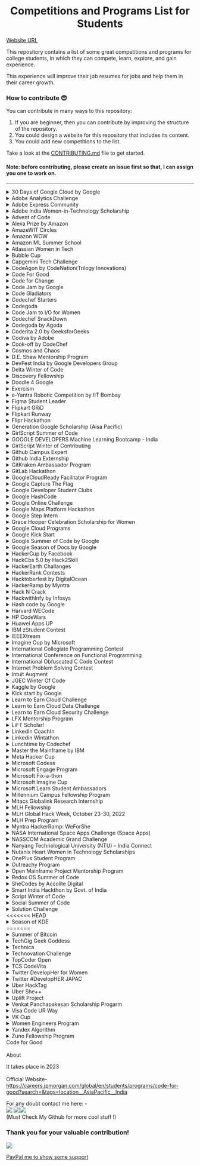 # <h1 align="center">Competitions and Programs List for Students</h1> </font>

[Website URL](https://avinash201199.github.io/Competitions-and-Programs-List/)

This repository contains a list of some great competitions and programs for college students, in which they can compete, learn, explore, and gain experience.

This experience will improve their job resumes for jobs and help them in their career growth.

### How to contribute 😎<br>

You can contribute in many ways to this repository:
1. If you are beginner, then you can contribute by improving the structure of the repository. <br>
2. You could design a website for this repository that includes its content. <br>
3. You could add new competitions to the list. <br>

Take a look at the [CONTRIBUTING.md](https://github.com/avinash201199/Competitions-and-Programs-List/blob/main/CONTRIBUTING.md) file to get started.

#### Note: before contributing, please create an issue first so that, I can assign you one to work on.

<hr>

<details>
<summary>30 Days of Google Cloud by Google</summary>
<br>
About <br>
30 Days of Google Cloud program will provide you an opportunity to kickstart your career in cloud and get hands-on practice on Google Cloud - the tool that powers apps like Google Search, Gmail and YouTube.

Along the way, you will learn & practice concepts like computing, application development, big data & machine learning using cloud & if you get stuck, you will have your "Campus Facilitators" who are specially trained on Google Cloud to help. 😎 <br>
<br>
Official Website- <br>
https://events.withgoogle.com/30daysofgooglecloud/#content<br>
<br>
Explanation on Youtube- <br>
https://www.youtube.com/watch?v=r3qElNn2IZQ
</details>
<details>

<summary>Adobe Analytics Challenge</summary>
<br>
About <br>
The Adobe Analytics Challenge is a unique analytics-focused business case competition where university students are given the opportunity to use Adobe’s industry-leading analytics products and access to real-world data from leading organizations such as Nike, Major League Baseball, T‑Mobile, Starwood, Lenovo, Condé Nast, Comcast, Overstock.com, Backcountry.com, Sony PlayStation, and MGM Resort International. <br>
<br>
Official Website- <br>
https://www.adobeanalyticschallenge.com/<br>
<br>
Explanation on Youtube- <br>
https://www.youtube.com/watch?v=1fNx08ONKkM
</details>

<details>
<summary>Adobe Express Community</summary>
<br>
About <br>
The Adobe Express community of like-minded business owners, online marketers, and content creators will help you find what it takes to become an expert at Adobe Express. Boost your content confidence with workshops and more for honing your skills in business and design.Empower your community to grow their businesses and stand out with Adobe Express. Tap into rewards from exclusive merchandise to free access to Adobe Express Premium.<br>
<br>
Official Website- <br>
https://www.adobe.com/express/ambassadors/<br>
<br>
Community List- <br>
https://www.adobe.com/express/ambassadors/list
</details>

<details>
<summary>Adobe India Women-in-Technology Scholarship</summary>
<br>
About<br>
Adobe India Women-in-Technology Scholarship is for Indian females enrolled in a formal technology program in computer science, computer engineering, or a closely related technical field. The scholarship offered by Adobe Research aims to recognize outstanding female students in the field of technology. The scholarship focuses on creating gender equality in the science and engineering domain by encouraging women to excel in computing and technology. <br>
<br>
Benefits:<br>
1) Girl students selected for the scholarship will receive funding toward tuition fees for the remainder of their university education.<br>
2) Summer Internship at Adobe.<br>
3) Mentoring by a senior technology leader from Adobe.<br>
4) Opportunity to travel to Grace Hopper Conference India, including the coverage of the participation fees.<br>
<br>
Official Website: <br>
https://research.adobe.com/adobe-india-women-in-technology-scholarship/ <br>
<br>
Explanation on YouTube: <br>
https://www.youtube.com/watch?v=eF6ek2j5gfE <br>
</details>

<details>
<summary>Advent of Code</summary>
<br>
About <br>
Advent of Code is an Advent calendar of small programming puzzles for a variety of skill sets and skill levels that can be solved in any programming language you like. People use them as a speed contest, interview prep, company training, university coursework, practice problems, or to challenge each other. <br>
<br>
You don't need a computer science background to participate - just a little programming knowledge and some problem solving skills will get you pretty far. Nor do you need a fancy computer; every problem has a solution that completes in at most 15 seconds on ten-year-old hardware.<br>
<br>
Advent of Code is a registered trademark in the United States.<br>
<br>
Official Website- <br>
https://adventofcode.com/
<br><br>
Explanation on Youtube- <br>
https://www.youtube.com/watch?v=QAwQ8eKBpYw
</details>

<details>
<summary>Alexa Prize by Amazon</summary>
<br>
About <br>
The Alexa Prize, launched in 2016, is a competition for university students dedicated to advancing the field of conversational AI. Teams are challenged to design socialbots that Alexa customers can interact with via Alexa-enabled devices. Their ultimate goal is to meet the Grand Challenge: earn a composite score of 4.0 or higher (out of 5) from the judges, and have the judges find that at least two-thirds of their conversations with the socialbot in the final round of judging remain coherent and engaging for 20 minutes. <br>
<br>
Official Website- <br>
https://developer.amazon.com/alexaprize<br>
<br>
Explanation on Youtube- <br>
https://www.youtube.com/watch?v=nVi-QwX82GI

</details>

<details>
<summary>AmazeWIT Circles</summary>
<br>About<br>

AmazeWIT (WIT - Women in Technology) is a unique networking and mentoring platform to educate women and prepare them for long term careers in technology.Through this initiative, their goal is to develop community of women in technology who can share,interact and support each other while learning from the journeys of successful women and leaders in this field.
This is a dedicated cohort-based connection that brings women of similar skill sets and aspirations together to enhance their knowledge of the field. It includes leadership sessions focusing on topics ranging from data structures, coding, algorithms, and more.
As of now, AmazeWIT Circles are curated for Software Development Engineers where technology leaders from Amazon cover topics relevant for tech innovation- thus enabling a long-term career in technology.


<br>Official Website- <br>
https://amazewitcirclesamazon.splashthat.com/
<br>Explanation on Youtube- <br>
https://youtu.be/PegOU0RO3MM

</details>

<details>
<summary>Amazon WOW</summary>
<br>About<br>

Amazon WoW is a networking platform for all women engineering students in India that connects them to Amazon leaders, recruiters, and the broader Amazon community. The platform provides an opportunity to participate in skill building sessions, utilize available resources, converse with alumni on their career experiences, and be acquainted with the culture at Amazon. The objective is to help women students build long-term career in technology.
Amazon WoW is open to all women students across engineering campuses in India. Any women student who is currently pursuing a four-year B.Tech/BE or two-year MCA, M.Tech/ME program or five year Dual Degree can participate.

<br>Official Website- <br>
https://amazonwowindia.splashthat.com/
<br>Explanation on Youtube- <br>
https://www.youtube.com/watch?v=dRAVWI8UZlo

</details>
<details>
<summary>Amazon ML Summer School</summary>
<br>About<br>

Amazon ML Summer School aims at providing students the opportunity to gain Machine Learning (ML) skills which is the first step in becoming ready to build a career in ML. This program is an intensive course on key ML topics and is a great opportunity to learn from and interact with Scientists at Amazon who have immense knowledge in their ML domain. After a successful pilot in 2021, Amazon ML Summer School is being expanded to include students enrolled in any Indian campus and will see a bigger class size. 

Key takeaways:
• In-depth knowledge on key ML topics from Amazon Scientists
• Platform to interact with Scientists and learn about break-through innovation
• Opportunity to prepare for a career in ML

<br>Official Website- <br>
https://amazonmlsummerschoolindia.splashthat.com/

<br>Explanation on Youtube- <br>
https://youtu.be/0QedVNGvZlQ

</details>


<details>
<summary>Atlassian Women in Tech</summary>
<br>About<br>

Atlassian Women in Tech is a networking platform for all women engineering students that connects them to Atlassian leaders, recruiters, and the broader Atlassian community.This is a wonderful initiative to empower women in tech. It is open to all young women in the country, regardless of their college,thus providing a fair opportunity for everyone.The event was well-planned with informative sessions and Q&As to help to prepare you for a smooth interview process.In this program you learned more about Atlassian's products, values, and assessment tools which helped you better to prepare for your interview.The objective is to help women students build long-term career in technology.

<br>Official Website- <br>
https://womenintech.girlscript.tech/

<br>Explanation on Youtube- <br>
https://www.youtube.com/watch?v=f8VcKV4IvhM

</details>

<details>
<summary>Bubble Cup</summary>
<br>About<br>

Bubble Cup is an international team coding competition aimed at university and high school students. It is a coding contest started by Microsoft Development Center Serbia in 2008 with a purpose of creating a local competition similar to the ACM Collegiate Contest, but soon that idea was overgrown and the vision was expanded to attract talented programmers from the entire region and promote the values of communication, companionship and teamwork. Since Bubble Cup 10 (2017), Bubble Cup is being co-organized by Petlja Foundation. The competition consists of two parts – two online qualifying rounds in the spring and the final round in Belgrade in September.

<br>Official Website- <br>
https://www.bubblecup.org/

<br>Explanation on Youtube- <br>
https://www.youtube.com/watch?v=Jkul-W1KBTk

</details>

<details>
<summary>Capgemini Tech Challenge</summary>
<br>
About <br>
Capgemini Tech Challenge is one of the largest hackathons in India. Over 7.5 Lakh people have been a part of this challenge in the last seven years, 35% of them being women. Last year, only the finest lot of the registered participants made it to the finale.

In case you are wondering what’s in store for you:

There are prizes worth INR 20,00,000*
A chance to land your dream job* at Capgemini
Exclusive mentoring from the tech wizards of Capgemini
An opportunity to showcase your tech skills in front of a C-suite jury;n the celebrated leaders from the start-up, academia and IT industry.<br>
<br>
Official Website- <br>
https://techchallenge.in.capgemini.com/<br>
<br>
Explanation on Youtube- <br>
https://www.youtube.com/watch?v=Q-JFUzGSWT8

</details>

<details>
<summary>CodeAgon by CodeNation(Trilogy Innovations)</summary>
<br>
CodeAgon is a nationwide coding challenge in India focusing on Data Structures and Algorithms organised by CodeNation.<br>
Highlights:<br>
1. Chance to win worth 200000+ INR.<br>
2. Chance to interview with CodeNation for SDE role (CTC 3500000+ INR).<br>
3. Chance to get internship at CodeNation.<br>
<br>
Website:<br>
Challenge - https://www.interviewbit.com/contest/codeagon-2021-106e/ <br>
CodeNation - https://codenation.org/ <br>
<br>
Explanation on Youtube:<br>
https://www.youtube.com/watch?v=1wk8NYQl6t8 (Hindi/English)<br>
https://www.youtube.com/watch?v=X-eT_np4naY (English) [Preparation]<br>
<br>
</details>

<details>
 <summary>Code For Good </summary>  <br>
Use your coding skills to make a difference
At this hackathon, you can collaborate with other coders to develop innovative technology solutions for not-for-profit organizations. You'll also learn about starting a Technology career with us while being guided by the sharpest minds in our industry.
<br>
 
Website
https://careers.jpmorgan.com/in/en/students/programs/code-for-good  <br>
 
 Explanantion on Youtube
 https://www.youtube.com/watch?v=IIzfQqX4QDo
 
 </details>

 <details>
  <summary>Code for Change</summary>  <br>
Open platform for the Learners to learn and trainers to transfer their learning to learners.
<br>
Website: https://codeforchangenepal.com/ <br>
Youtube: https://www.youtube.com/channel/UC9x8pdE8UWErO6hW2mJSVLQ/videos
 </details>

<details>
<summary>Code Jam by Google</summary>
<br>
About <br>
Google Code Jam is an international programming competition hosted and administered by Google.[2] The competition began in 2003.[3] The competition consists of a set of algorithmic problems which must be solved in a fixed amount of time. Competitors may use any programming language and development environment to obtain their solutions. <br>
<br>
Official Website- <br>
https://codingcompetitions.withgoogle.com/codejam<br>
<br>
Explanation on Youtube- <br>
https://www.youtube.com/watch?v=ey5XU4MU6VQ

</details>

<details>
<summary>Code Gladiators </summary>
<br>About <br>
Code Gladiators is a TechGig hackathon presented by Cognizant. This hackathon continues for 4 months where an individual can write, compile and run code in a live coding environment provided by the application. The total prize pool at Code Gladiators worths Rs 50 Lakh. Due to the pandemic, this hackathon is hosted over a virtual platform. The registration of the TechGig Code Gladiators initiated during summers of every year. After a user completes the registration process 2 coding problems will be available to solve. The highest score regardless of unbound attempts will be considered as the final score.
<br> Official Website- <br>
https://www.techgig.com/codegladiators<br>

</details>
<details>
<summary>Codechef Starters</summary>
<br>
About <br>
Starters is a global programming event that invites programmers from all over the world to take part in India’s most prestigious multi-round programming competition. Hosted by CodeChef, Starters is open to anyone with a knack for programming.
Starters aims to pit the finest programming brains from different parts of the globe against each other.  <br>
<br>
Official Website- <br>
https://www.codechef.com/START59?itm_medium=hpbanner_1&itm_campaign=START59<br>
<br>
</details>


<details>

<summary>Codegoda</summary>
<br>
About <br>
The Codegoda is a Competitive Programming Competition conducted by <a href="https://www.agoda.com/">Agoda</a> where coders get 5 hours to code and solve algorithmic challenges, with a chance to win up to $10,000 USD in cash prizes. Agoda tech powers global travel at scale, with 220Tbs of data written daily (That is ~58,000 Netflix HD Movies, ~70 million iPhone Photos), 1 trillion data events generated every day, 1,000 experiments running in parallel at any given time, and 1,200 deployments every day. Whether you are a seasoned programmer or a beginner – Codegoda is designed to help you develop new problem-solving skills in a competitive environment with like-minded peers. You have an opportunity to advance your computational thinking, sharpen your algorithmic problem-solving skills, gain competitive programming experience, network with other programmers in the industry, and practice writing actual code.  <br>
<br>
Official Website- <br>
https://codegoda.io/<br>

</details>

<details>
<summary>Code Jam to I/O for Women</summary>
<br>
About <br>
At Google, we’re committed to building for everyone, and we know that a diversity of voices leads to better outcomes. We’re committed to increasing representation and building community in the online coding contest space and at Google I/O, our largest developer conference. Code Jam to I/O for Women is one way we bring women (students and professionals) from around the globe together, working to solve tough algorithmic challenges in a 2.5 hour, single-round coding competition. The top 150 on the scoreboard will receive a ticket and a stipend to participate in virtual Google I/O. <br>
<br>
Official Website- <br>
https://codingcompetitions.withgoogle.com/codejamio<br>
<br>
Explanation on Youtube- <br>
https://www.youtube.com/watch?v=Q_2TwBhqHPg

</details>

<details>
<summary>Codechef SnackDown</summary>
<br>
About <br>
SnackDown is a global programming event that invites programmers from all over the world to take part in India’s most prestigious multi-round programming competition. Hosted by CodeChef, SnackDown is open to anyone with a knack for programming and began in the year 2010.
SnackDown aims to pit the finest programming brains from different parts of the globe against each other. Everyone from middle/high school to college to working professionals from the industry can attempt to take home the coveted crown of SnackDown champion. <br>
<br>
Official Website- <br>
https://snackdown.codechef.com/<br>
<br>
Explanation on Youtube- <br>
https://www.youtube.com/watch?v=6GIw04ieGv4

</details>

<details>
<summary>Codegoda by Agoda</summary>
<br>
About <br>
Codegoda is one of the biggest online programming competitions in the region that has been joined by over 14,000 coders from 83 countries. It’s a single-round competition where programmers log in to tackle fun challenges and take home prizes worth a total of 10,000 USD and a fast-tracked opportunity to join Agoda’s world-class tech team in Gurugram or Bangkok (relocation provided for eligible candidates). <br>
<br>
Official Website- <br>
https://codegoda.io/<br>
<br>
Explanation on Youtube- <br>
https://www.youtube.com/watch?v=on66UzHVB2g
</details>

<details>

<summary>Coderita 2.0 by GeeksforGeeks</summary>
<br>
About<br>
Coderita 2.0 is a 1- Day online coding contest that is designed only for the female coders (Yes! only for Women) to appreciate their programming skills.<br>
Every year this contest helds on Women's Day.<br>
<br>
For more details : <br>
https://www.geeksforgeeks.org/coderita-online-coding-competition-for-women-by-geeksforgeeks/<br>

</details>

<details>

 <summary> Codiva by Adobe </summary> <br>
Codiva is a hackathon conducted by Adobe exclusively for women. Students who are in their final or pre-final years can be a part of this. The top-performing candidates are eligible for an interview for either an internship or full-time employment. And the packages offered by Adobe are going to be a great boost to the overall average package at your college.

Prizes <br>
1st prize – iPhone 8

2nd prize – Apple iPad Air 2

3rd prize – Bose Bluetooth Speakers

4th to 20th Place – Online gift vouchers worth Rs. 2000

Top 50 participants – Adobe branded T-shirts

Top 20 contestants will get a chance to interview with Adobe for Internship or Full-time position depending on eligibility

Prizes will be rewarded to only women participants who have given the consent to share their information with Adobe <br>

Website <br>
https://www.hackerrank.com/adobe-codiva/

 </details>
 
<details>
<summary>Cook-off by CodeChef </summary>
<br>
About<br>
Cook-off is an amazing 2.5 hours long coding competition held by Codechef every month. This competition helps improve your analytical and problem solving skills.
<br><br>
Official Website : <br>
https://www.codechef.com/COOK134
<br><br>
Explaination on Youtube : <br>
https://www.youtube.com/playlist?list=PLQXZIFwMtjoxrJvVaqoGlFYJRwUCHUq1t
</details>

<details>
<summary>Cosmos and Chaos</summary>
<br>
About <br>
“Curiosity creates innovation. Innovation fuels success.”

Astronomy Club brings Cosmos and Chaos- a 3-hour rendition of a multi-dimensional treasure hunt, spanning 5 phases. Our aim? To allow our participants to channel their inner Sherlock Holmes, and challenge the limits of their cognitive and creative abilities in a limited time frame.

The event will be based on the theme of astronomy. There will be 5 phases or levels that the participants have to complete. 
A team can progress to higher levels as soon as they are approved for completion of a prior level. They can collaboratively work as a team of 2-4 members to find answers.

<br>
Official Website- <br>
https://unstop.com/competition/cosmos-and-chaos-uphoria-x-zenevia-bennett-university-bu-greater-noida-440498<br>
<br>
</details>

<details>
<summary>D.E. Shaw Mentorship Program </summary>
<br>
 About <br>
 DESIS ASCEND EDUCARE is a program for women in tech that focuses on helping participants enhance their skills from D.E. Shaw Private Limited. Those who take part can receive mentorship in various technical and non-technical areas from subject matter experts, and get first-hand industry exposure, networking opportunities, and much more.<br>
  <br>Eligibility Criteria:
  <br>
<br>- The program is open to women who are:
<br>• In their 3rd year of a full-time 4-year engineering course in Computer Science or related branches (IT, software engineering, etc.).
<br>• In their 2nd year of a full-time 4-year engineering course in Computer Science or related branches (IT, software engineering, etc.).<br>
  <br>

Explanation on Youtube -<br>

https://www.youtube.com/watch?v=96AtHaKpilQ&t=533s
<br>

  </details>

<details>
<summary>DevFest India by Google Developers Group</summary>
<br>
About <br>
DevFest India is the annual developer’s fest organized by Google Developers Group.Are you someone who’s looking to enhance your skills, who believes in lifting others as you climb? Are you someone frustrated with fixing bugs ? Or do you just want peer learning? This year, we have a safe space for everything. While learning about different technologies at DevFest India 2021 and getting job-ready, you can enlighten your mind with flash talks, create your profile for peer learning, make your own badges, and win exciting gifts! <br>
<br>
Official Website- <br>
https://devfestindia.com/<br>
<br>
Explanation on Youtube- <br>
https://www.youtube.com/watch?v=U8SQZh6rHow

</details>

<details>
<summary>Delta Winter of Code</summary>
<br>
ABOUT- <br>
 Delta Winter of Code is a open source program held in every winter organised by Delta Force, and the Coding club of NIT Trichy. With an aim to support and improve the culture of open source software around us, this serves as a platform for young student developers (or even starters) to hone their technical skills by taking up projects of their interests. We hope this encourages collabrative experiences and allows students from all backgrounds to contribute to quality technical projects from diverse fields. 
<br>

<br>Eligibility<br>
• Anyone can contribute doesn't matter wheather He/She is new to open-source and expert in this file. Motive is to make every familiar with open source and it's power how can it impact in positive way<br>
 
• It generally start between Nov and run till January.<br>
<br>
 
OFFICIAL WEBSITE LINK- <br>
https://dwoc.io/ <br>
<br>


</details>

<details>
<summary>Discovery Fellowship</summary>
<br>
About<br>
Since 2016, the D. E. Shaw group has hosted fellowship programs for students interested in learning from diverse, talented leaders who are at the top of their fields.  <br>
<br>
Eligibilty:
Open to women in their sophomore year of a full-time undergraduate program at a U.S. college or university.
<br>
Official Website: <br>
https://fellowships.deshaw.com/ <br>
</details>

<details>
<summary>Doodle 4 Google</summary>
<br>
About<br>
 Submit a design to Google for a chance to have your artwork appear on millions of computer screens as the Google Logo. Google also provides $30,000 college scholarship and $50,000 technology award for school students<br>
<br>
For more details : <br>
https://doodles.google.com/d4g <br>
</details>

<details>
 <summary> Exercism </summary>
 <br>
 About
 <br>
The website differs from other coding platforms by requiring students to download exercises through a command line client, solve the code on their own computers then submit the solution for feedback, at which point they can also view other's solutions to the same problem.
A lot of quizes and question based on every difficult levels are available on the exercism website. Also it looks very fancy and enjoyable to code.
The Exercism codebase is open source, consisting of over 50 repositories, containing website code, API code, command-line code and over 40 stand-alone repositories for different language tracks.
More than 1 Million students practice questions on the website and more than 3 lakh Mentoring Discussions have been made on this website.
 <br>
 Official Website : <br>
 https://exercism.org/
 <br>
 Explanation On Youtube : <br>
 https://youtu.be/BNfyAYlN8s4
 <br>
 How To Use Exercism : <br>
 https://code.likeagirl.io/getting-started-with-exercism-io-e06e508a1fb6
 <br>
 https://www.codecraftr.nl/learning-programming-languages-with-exercism/
 <br>
 
</details>

<details>
<summary>e-Yantra Robotic Competition by IIT Bombay</summary>
<br>
About <br>
The e-Yantra Robotics Competition (eYRC) is the flagship initiative of the e-Yantra project. The competition is open to students from an engineering or polytechnic background and comprises 2 stages spanning over 6-7 months. The competition comprises 2 stages, from which Stage 1 is open to all and is a Robotics MOOC (Massive Online Open Course). During the competition, the participating teams are allotted “themes" with varying levels of complexity that are abstractions of real-world problems. A selected cohort from Stage 1 is admitted into Stage 2. The leading 5-6 teams from Stage 2 are hosted for the National Finals at IIT Bombay in March every year where they demonstrate their projects before a jury.! <br>
<br>
Official Website- <br>
https://portal.e-yantra.org/<br>
<br>
Explanation on Youtube- <br>
https://www.youtube.com/watch?v=VXgX-qQnTZU

</details>

<details>
<summary>Figma Student Leader</summary>
<br>
About <br>
They are constantly inspired by students who use Figma both inside and outside of the classroom. We believe creating community while studying is an important part in growing and learning. Their Student Leaders facilitate a space for students to connect, grow, and learn.

If you’re interested in becoming a Student Leader and starting a group at your school, They want to hear from you! <br>
<br>
Official Website- <br>
https://friends.figma.com/become-a-student-leader/<br>
</details>

<details>
<summary>Flipkart GRiD</summary>
<br>
ABOUT<br>
GRiD is Flipkart’s Flagship Engineering Campus Challenge which provides you the opportunity to apply your technical knowledge and skills,
to compete and complete key challenges.It brings Live Problem Statements from the world of E-Commerce.This challenge comprises of total 4 different levels out of which 3 are elimination rounds to test you on your technical, analytical, and ideation skills before the Grand Finale where the Finalists will get to present their solutions to the Panel of Domain Experts at Flipkart.
<br>
In the third edition of Flipkart GRiD there were three tracks namely-<br>
1.) Software Development Track<br>
2.) Information Security Track<br>
3.) Robotics Track<br>
One team or student can only register in either Software Development or Information Security Challenge.
Robotics Challenge is open for all students and teams including those who have already registered for either Software Development or Information Security Challenge.
<br>
Attractive prizes could be won with a cash prize pool of INR 6,00,000.
Top Teams from each track get GRiD goodies!
PPI opportunities, tech internships and a chance to appear for Flipkart Hiring Process is given to all top-performing students.
<br>
Official links-
<br>
main link- https://dare2compete.com/festival/flipkart-grid-30-flipkart-12310
<br>
<br>
1.) Software Development Track- https://dare2compete.com/hackathon/flipkart-grid-30-software-development-challenge-flipkart-grid-30-flipkart-173986
<br>
2.) Information Security Track- https://dare2compete.com/hackathon/flipkart-grid-30-information-security-challenge-flipkart-grid-30-flipkart-174035<br>
3.) Robotics Track - https://dare2compete.com/hackathon/flipkart-grid-30-robotics-challenge-flipkart-grid-30-flipkart-175210

<br>
YouTube link for more information-
<br>
https://youtu.be/ZOSH8tXbJao
</details>

<details>
<summary>Flipkart Runway</summary>

<br>About<br>
Flipkart Runway is Flipkart's early career program for women engineers. It aims at laying an early foundation for women in engineering by giving them early exposure to developmental opportunities through challenging & real-time problem statements, mentoring, and networking opportunities.
Open to all women engineers who are in 2nd year of their engineering course.
Selected students will get an opportunity to intern with Flipkart .

<br>Official link to apply<br>
https://dare2compete.com/competition/flipkart-runway-flipkart-157441

<br>YouTube link for more information<br>
https://dare2compete.com/competition/flipkart-runway-flipkart-157441

</details>

<details>
<summary>Flipr Hackathon</summary>

<br>About<br>
Flipr conducts hackathons in android and web frequently. Flipr hackathon has proven to be a simple and effective way for students to upscale their career. All they have to do is code and prove themselves. 10000+ Students have taken the challenge and have been mentored a step forword towards their goal. Upcoming hackathon from flipr is from 12th to 14th November. Registrations has already started.
<br>
Official link to apply : https://flipr.ai/
<br>
Flipr's Linkedin page : https://www.linkedin.com/company/fliprindia/?originalSubdomain=in

</details>

<details>
<summary> Generation Google Scholarship (Aisa Pacific) </summary>
<br> About <br>
Generation Google Scholarship for women in computer science was established to help students pursuing computer science degrees excel in technology and become leaders in the field. Applicable only for 2nd year girls in a Bachelor's degree. Selected students will receive $1,000 USD. Generation Google Scholarship for women in computer science will be awarded based on the strength of each candidate's commitment to diversity, equity and inclusion, innovation and academic performance. The program is open to students who meet all the minimum qualifications and we strongly encourage women interested in computer science to apply.<br>
Official link : https://buildyourfuture.withgoogle.com/scholarships/generation-google-scholarship-apac/
<br>
Explanation on Youtube : <br>
https://www.youtube.com/watch?v=YzBJxCpPZS8

</details>

<details>
<summary>GirlScript Summer of Code</summary>
<br>
About <br>
GirlScript Summer of Code is the 3 month long Open Source program during summers conducted by GirlScript Foundation, started in 2018, with an aim to help beginners get started with Open Source Development while encouraging diversity. Throughout the program, participants contribute to different projects under guidance of experienced mentors. Top participants get exciting goodies and opportunities. <br>
GirlScript Summer of Code 2020 witnessed overwhelming participation and 2021 edition will carry the legacy forward while promising to be even more impactful and grand.
<br><br>
Official Website- <br>
https://gssoc.girlscript.tech/<br>
<br>
Explanation on Youtube- <br>
https://www.youtube.com/watch?v=1KXH58pcslU

</details>
<details>
<summary>GOOGLE DEVELOPERS Machine Learning Bootcamp - India</summary>
<br>
About <br>
Screened participants are required to complete a training course in deep learning, a ML certification, and a hands-on project in 4 months. Those that complete all of them will be given a chance to apply for a full-time job or an intern position at one of the IT companies in India that provide services involving machine learning. 
<br><br>
Official Website- <br>
https://rsvp.withgoogle.com/events/google-ml-bootcamp-india/<br>
<br>


</details>



<details>
<summary>GirlScript Winter of Contributing</summary>
<br>
About <br>
GirlScript Winter of Contributing is a three-month newly established initiative by GirlScript Foundation to be conducted during winters. GWOC encourages individuals to share their knowledge and ideas to develop technical skills and gain valuable experience in the field of tech education. Over the course of the program, participants can contribute to a variety of themes under the guidance of an expert facilitator. and grand.
<br><br>
Official Website- <br>
https://gwoc.girlscript.tech/<br>
<br>
Explanation on Youtube- <br>
https://www.youtube.com/watch?v=LwglfLv5otA

</details>

<details>
<summary>Github Campus Expert</summary>
<br>
About <br>
Campus Experts are student leaders that strive to build diverse and inclusive spaces to learn skills, share their experiences, and build projects together. They can be found across the globe leading in-person and online conferences, meetups, and hackathons, and maintaining open source projects. <br>
  Get training and support from GitHub <br>
As local leaders, Campus Experts know the challenges students on their campuses face. With the GitHub Campus Experts training, you’ll learn technical and professional skills—like public speaking, technical writing, community leadership, and software development—that will help you build a strong technical community, teach valuable skills, create new opportunities for your student community, and position your institution within a global community of student leaders.
<br><br>
Official Website- <br>
https://education.github.com/experts<br>
<br>
Explanation on Youtube- <br>
https://www.youtube.com/watch?v=9-h_d-56IXk

</details>

<details>
<summary>Github India Externship</summary>
<br>
About <br>
The GitHub Externship is a <b>90-day fellowship program</b> for third or pre-final year students of GitHub Campus Partner schools. The initiative provides hands-on learning with practical and on ground experience. It's collaborative, remote, and happens under the guidance of expert mentors.
<br><br>
Official Website- <br>
https://externship.github.in/<br>
<br>
Explanation on Youtube- <br>
https://www.youtube.com/watch?v=34YdIU4GQs4&t=2526s

</details>

<details>
 <summary>GitKraken Ambassador Program</summary>
 <br>
 About <br>
 GitKraken Ambassadors are a group of professionals from all around the world who love sharing their knowledge about Git and the GitKraken Git Client. They are passionate about learning and sharing technical expertise by creating articles, videos, and other content. 
<br>
 GitKraken Ambassadors are building their personal brands by creating world-class, technical content to share with a global GitKraken audience. By working with the GitKraken team, you can hone your writing talents, refine your video production abilities, and amplify your reach to millions of software developers.
 <br><br>
 
 [Official Website](https://www.gitkraken.com/ambassador)
 <br><br>
 [Explanation on Youtube](https://www.youtube.com/watch?v=PJ-2Af-PSGM)
 </details>

<details>
 <summary>GitLab Hackathon</summary>
 <br>
 About <br>
 The Hackathon is a virtual event open to anyone who is interested in contributing code, documentation, translations, UX designs and more to GitLab. By participating in GitLab's Hackathon, you have the opportunity to work on issues that matter to you and advance your skills/experience while joining a global, diverse and inclusive team of contributors and GitLab team members.
For this Hackathon, we are introducing the following contribution areas: Website, Security, Front-end, Back-end, Documentation. Prizes are awarded to participants for having Merge Requests (MRs) merged that contribute to the issues/epics linked below on each contribution area.<br>
 Official Website-<br>
 https://about.gitlab.com/community/hackathon/
 <br>
Explanation on Youtube- <br>
 https://www.youtube.com/watch?v=4K47L8Q0pwo&t=17s
 
 </details>

<details>
<summary>GoogleCloudReady Facilitator Program</summary>
<br>
About <br>
The GoogleCloudReady Facilitator program will provide you an opportunity to kickstart your career in cloud and get hands on practice on Google Cloud - the tool that powers apps like Google Search, Gmail and YouTube.

Along the way, you will learn & practice concepts like computing, application development, big data & machine learning using cloud & if you get stuck, you will have your "Facilitators" who are specially trained on Google Cloud to help.
The program will introduce you to Computing, Application Development, Big Data & Machine Learning using Google Cloud's training platform called Qwiklabs where you will learn each of these topic using self-paced labs that provides you temporary credentials to Google Cloud Platform, so you can learn the cloud using the real thing – no simulations.<br>
<br>
Official Website- <br>
https://events.withgoogle.com/googlecloudready-facilitator-program/<br>
<br>
Explanation on Youtube- <br>
https://www.youtube.com/watch?v=lIEADL2wD6I

</details>

<details>
<summary>Google Capture The Flag</summary>
<br>
About <br>
The world’s best cyber hacking competition GoogleCTF. This contest consists of two events where the first event is a qualifier round. Here they cover a wide area of security exercises to test the security skills of the participants. From this first round, Google selects a number of teams to participate in the final round that will be held at the on-site location of Google office.

The top 10 teams invited to the finals, compete onsite for a prize pool of more than USD $31,337. <br>
<br>
Official Website- <br>
https://capturetheflag.withgoogle.com/<br>
<br>
Explanation on Youtube- <br>
https://www.youtube.com/watch?v=UL5wWt0Pwp4

</details>

<details>
<summary>Google Developer Student Clubs</summary>
<br>
About <br>
Helping students bridge the gap between theory and practice
Google Developer Student Clubs are community groups for college and university students interested in Google developer technologies. Students from all undergraduate or graduate programs with an interest in growing as a developer are welcome. By joining a DSC, students grow their knowledge in a peer-to-peer learning environment and build solutions for local businesses and their community.
  [What does a lead do?]
Start a club
Work with your university to start a student club. Select a core team and faculty advisor to support.
event_availability
  [Host workshops]
Grow student knowledge on developer products and platforms through hands-on workshops and events.
developer_mode
 [Build projects]
Identify local partners to work with and lead project building activities.<br>
<br>
Official Website- <br>
https://developers.google.com/community/dsc/<br>
<br>
Explanation on Youtube- <br>
https://www.youtube.com/watch?v=earTjC0iSjg

</details>

<details>
<summary>Google HashCode</summary>
<br>
About <br>
Hash Code is Google’s team-based programming competition. It gives you a platform to share your skills and connect with other coders around the globe as you work together to solve a problem like a real Google engineering challenge! Coders all over the world will tackle the first problem through the Qualification Round in small teams of two to four. This round is hosted online but the teams can come together virtually to compete side-by-side in locally coordinated Hash Code Hubs. The top teams from this round are invited to be a part of the virtual World Finals and get their fair chance at winning.<br>
<br>
Official Website- <br>
https://codingcompetitions.withgoogle.com/hashcode
</details>

<details>
<summary>Google Online Challenge</summary>
<br>
About <br>
Google’s Online Challenge is a platform that presents a fair, unbiased opportunity for you to engage in Google's hiring process. By participating in a timed online challenge, Google gains a better understanding of your skills while also providing you with insight into Google's hiring process.
If you’re looking for a place that values your curiosity and desire to learn, seeking colleagues who are big thinkers and you’re eager to take on fresh challenges as a team, Google’s Online Challenge could take you one step closer to becoming a Googler.<br>
<br>
Official Website- <br>
https://onlinechallenge.withgoogle.com/
</details>

<details>
<summary>Google Maps Platform Hackathon</summary>
<br>
About <br>
Google Maps Platform allows developers to create unique location-based experiences using our APIs & SDKs. Now is your chance to build or expand an existing app to incorporate rich location experiences using the latest APIs and push the boundaries of what is possible with their platform.
<br>
 In this hackathon they invite you to use Google Maps Platform APIs and SDKs. Build a unique app in one of the following categories.<br><br>
Map Customization<br>
Use Cloud-based map styling to create custom map styles for real-time updates across all devices and platforms. The new Cloud-based map styling makes it easy to tailor experiences for specific industries or customer needs with hundreds of customization types.<br><br>
Data Visualization<br>
Let data tell a unique story. Help make decisions and improve overall operational efficiencies by displaying data on your map. <br><br>
Mobile App<br>
Use Google Maps Platform mobile SDKs to connect your mobile app and the real world. Leverage mobile SDKs to build dynamic, interactive, geospatial experiences for your mobile app.<br><br>
User Experience<br>
Provide a unique experience for your app users with Google Maps Platform APIs and tools. Whether it’s unique transit information, a delivery game, or beyond, discover the breadth of capabilities Google Maps Platform has to offer.<br><br>
Official Website: <br>
https://googlemapsplatform.devpost.com/?ref_feature=challenge&ref_medium=discover<br>
<br>
Explanation on Youtube: <br>
https://www.youtube.com/watch?v=kA679ERgBV4<br>
</details>

<details>
<summary>Google Step Intern</summary>
<br>
About <br>
STEP (Student Training in Engineering Program), formerly known as Engineering Practicum, is a 12-week internship for first and second-year undergraduate students with a passion for computer science.
The internship program has a focus of providing development opportunities to students from groups historically underrepresented in tech, through technical training and professional development. Our unique internship offers the opportunity to work on a software project alongside other STEP interns and full-time Googlers, and provides the chance to bridge the gap between academic understanding and practical professional experience.

There are two program date options (must be available for the entirety of the program):
May 25 - August 12, 2022
June 13 - September 2, 2022
For Indian Nationals Applications are out in November.<br>
<br>
Official Website- <br>
https://buildyourfuture.withgoogle.com/programs/step/<br>
<br>
Explanation on Youtube- <br>
https://www.youtube.com/watch?v=psDqdNNZMfA

</details>

 <details>
<summary>Grace Hooper Celebration Scholarship for Women</summary>
<br>
About <br>
The Virtual GHC Scholars Program provides funds for women who are either undergraduate students, graduate students, or faculty to attend our Celebration. Women who get selected as scholars gain access to career and academic workshops, networking opportunities, and memories that will last a lifetime. <br>
<br>
Official Website- <br>
 https://ghc.anitab.org/attend/scholarships/
<br>
<br>
Explanation on Youtube- <br>
 https://www.youtube.com/watch?v=qmb0XG-55SA
 
</details>


<details>
<summary>Google Cloud Programs</summary>
<br> 1. Google Cloud Ready Facilitator Program<br>
 <br>about<br>
It is the programs of qwiklabs which provides goodies & swags.
 It held in (April-June).
<br>Official Website- <br>
https://gdsc.community.dev/events/details/developer-student-clubs-college-of-engineering-thalassery-presents-googlecloudready-facilitator-program/
<br>Explanation on Youtube- <br>
https://lnkd.in/dabknRqp
<br> 2. The Arcade<br>
 About<br>
This is Launched for the First Time and going on currently you can take part in it and this event will provide you all the goodies of qwiklabs in December
<br>Official Website- <br>
https://go.qwiklabs.com/dhgvbjsnmsdbhdwhb-arcade
<br>Explanation on Youtube- <br>
https://lnkd.in/dPNVidri
</details>


<details>
<summary>Google Kick Start</summary>
<br>
About <br>
Google Kickstart, formerly known as APAC is a test designed to hire people who are looking for a career in Google. The major difference between its former form and Kickstart is that there will be more testing rounds than before and is targeted to any age group rather than graduating students.
<br>
Official Website- <br>
https://codingcompetitions.withgoogle.com/kickstart/<br>

</details>

<details>
<summary>Google Summer of Code by Google</summary>
<br>
About <br>
Google Summer of Code (GSoC) is a global program that matches students with open source, free software and technology-related organizations to write code and become part of these communities while making some money along the way! The organizations provide mentors who act as guides through the entire process, from learning about the community to contributing code. The idea is to get students involved in and familiar with the open source community and help them to put their summer break to good use.

Accepted students gain exposure to real-world software development and employment opportunities in areas related to their academic pursuits. Participating organizations are able to identify and bring in new developers to their communities who will hopefully stay involved long after their GSoC year ends. Best of all, more source code is created and released for the use and benefit of all; all code produced as part of the program is released under an open source license. The fact that you get to write code that people from all over the world can use - how cool is that!
<br>
Official Website- <br>
https://summerofcode.withgoogle.com/<br>
<br>
Explanation on Youtube- <br>
https://www.youtube.com/watch?v=YdqhIScmRVA

</details>

<details>
<summary>Google Season of Docs by Google</summary>
<br>
About <br>
Season of Docs provides support for open source projects to improve their documentation and gives professional technical writers an opportunity to gain experience in open source. Google and students raise awareness of open source, of docs, and of technical writing.
<br>
Official Website- <br>
https://developers.google.com/season-of-docs/<br>
<br>
Explanation on Youtube- <br>
https://www.youtube.com/watch?v=fyy2Mr84vNM

</details>


<details>
<summary>HackerCup by Facebook</summary>
<br>
About <br>
Hacker Cup is Facebook's annual open programming competition. Open to participants around the world, participants are invited to apply problem-solving and algorithmic coding skills to advance through each year’s online rounds, win prizes, and have a chance to make it to the global finals and win the grand prize.<br>
<br>
Official Website- <br>
https://www.facebook.com/codingcompetitions/hacker-cup<br>
<br>
Explanation on Youtube- <br>
https://www.youtube.com/watch?v=SA91yNdx_e0

</details>

<details>
 <summary>HackCbs 5.0 by Hack2Skill</summary> 
 <br>
 <About>
  <br>
  hackCBS 5.0, a legacy being carried forward by like-minded individuals aims to collaborate the intellects of programmers, designers, application developers, tech-geeks, and newbies in the world of programming for the intensive development of a hack.
<br>
At hackCBS, we help you turn your ideas into reality by providing a comforting and welcoming environment. You’ll have all the freedom to create a product, learn new things, and have hilariously funny moments with your friends. Moreover, we’ll offer you a chance to network with working professionals and hacker community leaders. You will never learn faster than you will at a hackathon.
  <br>
  Official Website-<br>
  https://hack2skill.com/hack/hackcbs
  <br>
  Explanation on YouTube-
  <br>
  https://www.youtube.com/watch?v=tDcEn5Mu6nE
  <br>
</details>
 
<details>
<summary>HackerEarth Challanges</summary>
<br>
About <br>
HackerEarth is an AI-powered developer assessment software that helps companies accurately measure a developer’s skills through online coding tests. It takes a skill-based approach to assessment, allowing companies to automatically generate standardized tests based on various skills and then accurately measure the developer’s performance on those skills.
 
HackerEarth also has a community version of the product that is used by developers all across the globe, to assess their coding skills, become better at it, and measure their true potential. They do it by solving coding challenges across different topics/skills and by participating in online competitions/hackathons. They have a thriving community of 6M developers.<br>
<br>
Official Website- <br>
https://www.hackerearth.com/challenges/<br>
<br>

</details>
 
<details>
<summary>HackerRank Contests</summary>
<br>
About <br>
If you are a beginner and want to develop basic concept then I will suggest you go with this website because they have some good problems for beginners which is sorted level wise i.e. you will get problems in increasing difficulty level. And by applying some basic logic you will able to crack them. And also we can say this is they have a good beginner-friendly environment.

They also divide problems topic wise manner e.g. In case you just completed for loop concept and want to solve the problem on that then you can. And they have some other features like 30 Days of codes or recently they publish a new section i.e. interview preparation where you will get some videos related to technical interview rounds.

The main domain they cover:
Algorithms, Mathematics, SQL, Functional programming, AI and more.<br>
<br>
Official Website- <br>
https://www.hackerrank.com/contests<br>
<br>

</details>
 
<details>
<summary>Hacktoberfest by DigitalOcean</summary>
<br>
About <br>
Hacktoberfest is the month-long event held in October, to celebrate open source software. For the past seven years DigitalOcean along with its partners (including DEV) has run the campaign to promote opensource. The first 70,000 participants to complete the challenge will receive a bunch of free SWAG, including a limited edition Hacktoberfest t-shirt as a reward.<br>
<br>
Official Website- <br>
https://hacktoberfest.digitalocean.com/<br>
<br>
Explanation on Youtube- <br>
https://www.youtube.com/watch?v=mq_FIHdxmIk

</details>

<details>
<summary>HackerRamp by Myntra</summary>
<br>
About <br>
Myntra HackerRamp is an opportunity for budding engineers all over India to unleash their creative selves and bring their ideas to life. This contest provides you with a forum to not only ideate but implement a functional working prototype with expert mentoring from engineering leaders at Myntra. At Myntra, we believe that any act of innovation, learning or transformation requires unbridled enthusiasm and a never-give-up attitude. It’s your chance to learn from the best and build innovative solutions to one of the most challenging problems in the Industry. <br>
<br>
Official Website- <br>
 https://unstop.com/competition/myntra-hackerramp-campus-edition-2021-myntra-201010<br>

</details>

<details>
<summary>Hack N Crack</summary>
<br>
About <br>
In HACKnCRACK, showcase your coding skills, compete with your peers, and meet top tech enthusiasts from colleges and universities all around the world. Put your game face on and test your compilation and problem-solving skills.<br>
<br>
Official Website- <br>
 https://unstop.com/hackathon/hackncrack-techbairn-438842<br>

</details>

<details>
 <summary>HackwithInfy by Infosys</summary>
 <br>
 About <br>
HackWithInfy is a coding competition for final-year engineering students across India. This program is specially designed to inculcate a culture of rapid problem-solving and innovative thinking early in academic life. HackWithInfy provides the perfect stepping-stone for students to explore their interest in programming and an opportunity to compete and win exciting prizes. <br>
The top performers also get a chance to work with Infosys. The top three winning teams of HackWithInfy 2021 won a cash prize of INR 200,000, INR 100,000, and INR 50,000 respectively.
<br>
Official Website <br>
https://www.infosys.com/careers/hackwithinfy.html <br>

Explanation on Youtube <br>
https://www.youtube.com/watch?v=8qdmvPCrbYU

 </details>

<details>
<summary>Hash code by Google</summary>
<br>
About <br>
Hash Code is a team programming competition, organized by Google, for students and professionals around the world. You pick your team and programming language and we pick an engineering problem for you to solve. This year’s contest kicks off with an Online Qualifications, where your team can compete virtually from wherever you’d like, alongside your virtual Hub. Top teams will then be invited to compete from our virtual World Finals.<br>
<br>
Official Website- <br>
https://codingcompetitions.withgoogle.com/hashcode<br>
<br>
Explanation on Youtube- <br>
https://www.youtube.com/watch?v=j5Q7gVtTy3M

</details>

<details>

<summary>Harvard WECode</summary>
<br>
About <br>
The Harvard WECode (Women Engineers Code) Conference is organized by undergraduate women at Harvard University and is an initiative of Harvard Undergraduate Women in CS. WECode hosts the largest student-run women in tech conference in the world.<br>
Harvard WECode is a global community of technical leaders aiming to foster a network among engineers, and promote greater representation in the technical industry by those who have been traditionally marginalized. WECode culminates in the world’s largest student-run women in tech conferences, held for undergraduates students. <br>
<br>
Official Website- <br>
https://www.harvardwecode.com/<br>
<br>
Explanation on Youtube- <br>
https://www.youtube.com/watch?v=8cLlUfXoDy4&t=597s

</details>

<details>
<summary>HP CodeWars</summary>
<br>
About 
 <br>
Born in the US more than 20 years ago, this initiative was brought to Europe and Barcelona in 2015 and since then, it has been a major success counting on more than 300 students in every edition, adding new schools and talent year after year. This unique experience help students from high school to get inspired by all the things coding and programming allows them to do. With this initiative, HP aims to raise interest in STEM careers among youth, especially among girls! The target is to promote an educational, collaborative, and fun contest. Happening every first Saturday of March, this is an exciting and challenging day for the students to know our company from the within.<br>
<br>
Official Website- <br>
https://hpcodewarsbcn.com/<br>
<br>
Explanation on Youtube- <br>
https://www.youtube.com/watch?v=KCCttp-_Qn8

</details>

<details>
<summary>Huawei Apps UP</summary>
<br>
About
<br>
The Huawei Global App Innovation Contest ("Apps UP" for short) is a global event held by Huawei that pools the skills of developers from around the world to build an app ecosystem that intelligently connects everything. It aims to inspire developers to innovate, bring together people, devices, and scenarios, and create consistent app experiences.<br>
<br>
Official Details for 2022: https://developer.huawei.com/consumer/en/activity/digixActivity/digixdetail/201655277856046898<br>
<br>
2022 Youtube Announcement: <br>
https://www.youtube.com/watch?v=HRBY0Ad_PBI

</details>
 
<details>
<summary>IBM zStudent Contest</summary>
<br>
About <br>
HackerEarth brings you IBM zStudent Contest, sponsored by IBM Z Xplore, a thrilling coding contest centered around sustainable energy that will teach you computing skills used to power some of today’s largest enterprise companies. Along the way, you will learn JCL, z/OS, SQL, COBOL, Python, APIs, Unix and more.

Through completion of Fundamentals and Concepts levels (how you earn the Concepts Badge), contestants will have skills in:

VS Code
JCL
Files and Members
Unix System Services (USS)
REXX
Python

<br>
Official Website- <br>
https://www.hackerearth.com/challenges/hackathon/ibm-z-student-contest-2022/?utm_source=arsh&utm_medium=instagram_story&utm_campaign=IBMz<br>
<br>
</details>
 
<details>
<summary>IEEEXtream</summary>
<br>
About <br>
IEEEXtreme is a global challenge in which teams of IEEE Student members – advised and proctored by an IEEE member, and often supported by an IEEE Student Branch – compete in a 24-hour time span against each other to solve a set of programming problems.

It takes place on 22 October, 2022 and registrations will close by 12 October, 2022. <br>
<br>
Official Website- <br>
https://ieeextreme.org/#REGISTRATION<br>
<br>
</details>

<details>
<summary>Imagine Cup by Microsoft</summary>
<br>
About <br>
Imagine Cup is an annual competition sponsored and hosted by Microsoft Corp. which brings together student developers worldwide to help resolve some of the world's toughest challenges.[1] It is considered as "Olympics of Technology" by computer science and engineering and is considered one of the top competitions and awards related to technology and software design. All Imagine Cup competitors create projects that address the Imagine Cup theme: "Imagine a world where technology helps solve the toughest problems". Started in 2003, it has steadily grown, with more than 358,000 competitors representing 183 countries and regions in 2011. <br>
<br>
Official Website- <br>
https://imaginecup.microsoft.com/en-us/Events<br>
<br>
Explanation on Youtube- <br>
https://www.youtube.com/watch?v=Mtx8FWqxrMs

</details>

<details>
<summary> International Collegiate Programming Contest </summary>
<br>
About <br>
The International Collegiate Programming Contest is an algorithmic programming contest for college students. Teams of three, representing their university, work to solve the most real-world problems, fostering collaboration, creativity, innovation, and the ability to perform under pressure. Through training and competition, teams challenge each other to raise the bar on the possible. Quite simply, it is the oldest, largest, and most prestigious programming contest in the world.<br>
<br>
Official Website- <br>
https://icpc.global/<br>
<br>
Explanation on Youtube- <br>
https://www.youtube.com/watch?v=wyA0cYHmF30
</details>

<details>
<summary> International Conference on Functional Programming </summary>
<br>
About <br>
1)ICFP Programming Contest has been held annually near June or July since 1998, with results declared at the International Conference on Functional Programming.
 
2)ICFP is a fun and challenging three-days open programming competition. There is no entry fee or pre-registration.
 
3)Participants can participate from any location. They may form teams, and there is no size limit for team formation. 
 
4)Participants have 72 hours to complete and submit their entry over the Internet. 
 
5)There is often also a 24-hour challenge called “lightning division.”
 
6)One of the competition goals is to showcase the programming languages and tools that the contestants admire. The winners boast the right to claim that their language is “the programming tool of choice for discriminatory hackers. 
 
7)Previously, first prize winners have used Haskell, OCaml, C++, Cilk, Java, F#, and Rust..<br>
<br>
Official Website- <br>
https://www.icfpconference.org/<br>
<br>
Explanation on Youtube- <br>
https://youtu.be/WfRqE4NBecM
</details>

<details>
<summary>International Obfuscated C Code Contest </summary>
<br>
About <br>
The International Obfuscated C Code Contest (IOCCC) is a computer programming contest for the most creatively obfuscated C code. Described as 'celebrating [C\'s] syntactical opaqueness' this contest is held annually<br>
<br>
Official Website- <br>
https://www.ioccc.org/<br>
<br>
Explanation on Youtube- <br>
https://www.youtube.com/watch?v=7F3IHxVEsvk&t=42s
</details>

<details>
<summary> Internet Problem Solving Contest </summary>
<br>
About <br>
The Internet Problem Solving Contest (IPSC) is an online contest for teams consisting of up to three people. Several problems are published at the beginning of the competition. Some of them are unusual kinds of problems which will test your out of the box thinking.To solve a problem you will have to compute correct output data for the given input data sets. Usually this means that you will write a program that solves the problem, but you may produce the output by hand or in any other way.<br>
<br>
Official Website- <br>
https://ipsc.ksp.sk/<br>
<br>
Explanation on Youtube- <br>
https://youtu.be/L90Kw4CVEA8
 
</details>

<details>
<summary> Intuit Augment </summary>
<br>
About <br>
Intuit is inviting young women technologists to be part of a mentorship program. This is in line with our commitment to power prosperity amongst young engineers to be industry-ready with guidance from domain experts. The mentorship program is specifically designed to equip budding women engineers to develop core competencies and compliment their career aspirations. Women who are studying 2nd-year B.Tech/B.E and 3rd-year Dual Degree in Computer Science / Information Technology /Maths & Computing and having cgpa 7 or above. Registration happens in January.<br>
<br>
Official Website: <br>
https://www.surveymonkey.com/r/INTUIT_2020<br>
<br>
 
</details>

<details>
<summary>JGEC Winter Of Code</summary>
<br>
ABOUT- <br>
JWOC ( JGEC Winter of Code) is an open-source program organized by Developers' JGEC which helps students to plunge into Open Source contribution and get the realm of Software Development. In Google Developer Student Club, Jalpaiguri Govt. Engg College.
 
JWOC provides a fully immersive learning experience for students and first-time contributors by promoting the wonders of open-source software and crafting a community of new and experienced technical developers. The best projects are selected for this program. Students get acquainted with the projects from the mentors during the Community Bonding Period. Students work on these projects during the coding phase. At the end of the coding period, the winners of the programs are announced on the basis of their contribution in terms of quantity as well as quality.
<br>

<br>Eligibility<br>
• Anyone can contribute doesn't matter wheather He/She is new to open-source and expert in this file. Motive is to make every familiar with open source and it's power how can it impact in positive way<br>
 
• It generally start between JAN and run till March .<br>
<br>
 
OFFICIAL WEBSITE LINK- <br>
https://jwoc.tech/ <br>
<br>


</details>

<details>
<summary>Kaggle by Google</summary>
<br>
About <br>
Kaggle, a subsidiary of Google LLC, is an online community of data scientists and machine learning practitioners. Kaggle allows users to find and publish data sets, explore and build models in a web-based data-science environment, work with other data scientists and machine learning engineers, and enter competitions to solve data science challenges. <br>
<br>
Official Website- <br>
https://www.kaggle.com/<br>
<br>
Explanation on Youtube- <br>
https://www.youtube.com/watch?v=jbRNGuz3IRM

</details>
<details>
<summary>Kick start by Google</summary>
<br>
About <br>
Kick Start is a global online coding competition, consisting of three-hour rounds of a variety of algorithmic challenges designed by Google engineers. Participants can compete in one or all online rounds held throughout the year, and will have the opportunity to develop and grow their programming abilities while getting a glimpse into the technical skills needed for a career at Google (top participants may be invited to interview at Google). <br>
<br>
Official Website- <br>
https://codingcompetitions.withgoogle.com/kickstart<br>
<br>
Explanation on Youtube- <br>
https://www.youtube.com/watch?v=9wad39LmzPY

</details>
<details>
<summary>Learn to Earn Cloud Challenge</summary>
<br>
About <br>
Google Cloud skills are in demand. 86% of IT leaders report that the shortage of cloud computing skills will slow down their cloud projects.

Luckily, there's an easy way for you to get hands-on practice with core cloud concepts. Build your skills with the Learn to Earn Cloud Challenge. You'll get free access to 32+ hands-on labs, plus an opportunity to earn prizes, grow your network, and showcase your skills. <br>
<br>
Official Website- <br>
https://go.qwiklabs.com/learn-to-earn<br>
<br>
Explanation on Youtube- <br>
https://www.youtube.com/watch?v=VZUx4GuCJiM

</details>

<details>
<summary>Learn to Earn Cloud Data Challenge</summary>
<br>
About <br>
The world of sports has never been the same since a certain player named Google Cloud stepped onto the pitch. Be it helping coaches pick up their best players or helping you pick up your best fantasy team or making life easier for broadcasters to show your favorite game live for you to enjoy along with your favorite pizza, Google Cloud has got it all covered!
        Google Cloud is transforming the way sports are played & viewed by monitoring the real-time parameters of athletes to utilize data to improve the team’s performance.
        At the top level of any sport, it’s all about fractional improvements and technology is helping elite personalities power to glory. Google Cloud technology can enable colossal amounts of data to be crunched, analyzed and presented quickly. <br>
<br>
Official Website- <br>
https://www.googlecloudcommunity.com/gc/Community-Blogs/Learn-to-Earn-Cloud-Data-Challenge-Step-up-your-Data-Game/ba-p/437137<br>
<br>
Explanation on Youtube- <br>
https://youtu.be/uG5IJML0L0c

</details>
 
 
 <details>
<summary>Learn to Earn Cloud Security Challenge</summary>
<br>
About <br>
These labs help you get started with cloud security basics. At the end of each lab, you’ll have hands-on experience with securing your cloud. Complete this game to earn the Level 1 game badge, and you’ll be one step closer to completing the challenge. Race the clock to increase your score and watch your name rise on the leaderboard!
  These labs will give you a deeper understanding of security features in the cloud. These labs are a little more challenging. It’s OK to take a lab more than once to achieve a great score. Complete this game to earn the Level 2 game badge, and you’ll be one step closer to completing the challenge. Race the clock to increase your score and watch your name rise on the leaderboard!
  These labs will challenge you to explore advanced cloud security scenarios. It’s OK to take a lab more than once to achieve a great score. Complete this game to earn the Level 3 game badge, and you’ll be one step closer to completing the challenge. Race the clock to increase your score and watch your name rise on the leaderboard!<br>
<br>
Official Website- <br>
https://www.cloudskillsboost.google/games/2288<br>
<br>
Explanation on Youtube- <br>
https://www.youtube.com/watch?v=rFR5SZ0CQks

</details>
 
<details>
<summary>LFX Mentorship Program</summary>
<br>
About <br>
LFX Mentorship (previously known as Community Bridge) is a platform developed by the Linux Foundation, which accelerates the adoption, innovation, and sustainability of open source software. LFX Mentorship is actively used by the Cloud Native Computing Foundation as a mentorship platform across the CNCF projects. It is an open-source program where students can contribute to open-source projects and get a minimum stipend of $3000. The goal of a mentorship program is to accelerate the personal and professional development of mentees. This is achieved by providing mentees with guidance, advice and feedback from mentors with more experience than themselves. <br>
<br>
Official Website - <br>
https://mentorship.lfx.linuxfoundation.org/#projects_all
<br>
<br>
Explanation on Youtube- <br>
https://youtu.be/DROr4kSrrY0

</details>
 
<details>
<summary>LiFT Scholar!</summary>
<br>
 About <br>
 The Linux Foundation hosts The Linux Foundation Training (LiFT) Scholarship Program to provide opportunities to up-and-coming developers and sysadmins who show promise for helping shape the future of Linux and open source software but do not otherwise have the ability to attend training courses or take certification exams.<br>
 <br>
 
Official Website: <br>
https://linuxfoundation.org/diversity-inclusivity/lift-scholarships/<br>

 </details>

 <details>
<summary>LinkedIn CoachIn</summary>
<br>
About <br>
Mock interviews and tests scheduled based on Data Structures and Algorithms
Speaker sessions where senior and junior engineers from Linkedin spoke on various topics and gave us a lot of insights on what is happening in the industry currently
A great community of like-minded individuals! We are a group of 40 young women constantly empowering each other and taking inspiration from each other  <br>
<br>
Official Website - <br>
https://www.linkedin.com/company/coachin_2/
<br>
<br>
Explanation on Youtube- <br>
https://youtu.be/BS12nHUkraA

</details>


<details>
<summary>Linkedin Wintathon</summary>
<br>
 About <br>
 Linkedin Wintathon is a chance for you to turn something you are passionate about into a working prototype of your idea in just 24 hours. During the event, you’ll learn how to network with like-minded individuals from different colleges across India and build an app to solve a real-world problem as a small group. All females who are studying 3rd/4th year Btech/BE or 1st/2nd year Mtech are eligible. The winning team receives a summer internship with Linkedin Bangalore. <br>
 <br>
 
Official Website: <br>
https://wintathon2020.splashthat.com/<br>

 </details>

 <details>
 <summary> Lunchtime by Codechef </summary>
 <br>About <br>
 Lunchtime is an amazing 3 hours long coding competition held at the end of every month to help in improving your analytical and problem solving skills.
 <br>
 Official Link: <br>
 https://www.codechef.com/LTIME101?itm_medium=navmenu&itm_campaign=LTIME101
 <br>
 
 </details>

 <details>
<summary>Master the Mainframe by IBM</summary>
<br>
About <br>
Master the Mainframe is the world’s largest student mainframe competition. This unique, virtual contest is open globally to high school and college students to progressively teach mainframe skills in a real-world enterprise computing environment. Employers from around the globe use this contest to seek out candidates for mainframe careers.

Master the Mainframe is a fun way to get hands-on experience across a variety of technologies, to develop valuable skills, and to earn digital badges – with no prior knowledge required!

Part 1: Learn the basics of navigation, files and programs.

Part 2: Practice programming languages, operating systems and technologies.

Part 3: Participate in real-world challenges.

The Student Contest and the Learning System are available worldwide.<br>
<br>
Official Website- <br>
https://www.ibm.com/it-infrastructure/z/education/master-the-mainframe<br>
<br>
Explanation on Youtube- <br>
https://www.youtube.com/watch?v=lKLkqsKTo3Y

</details>
 
<details>
<summary>Meta Hacker Cup</summary>
<br>
About <br>
Hacker Cup is Meta's annual open programming competition. 
Open to participants around the world, we invite you to apply problem-solving and algorithmic
coding skills to advance through each year’s online rounds, win prizes, and
have a chance to make it to the global finals and win the grand prize.

<br>
 
 
Official Website- <br>
https://www.facebook.com/codingcompetitions/hacker-cup<br>
<br>
 
</details>
 
<details>
<summary>Microsoft Codess</summary>
<br>
About<br>
Codess is a community for female coders initiated by Microsoft. Codess was established to explore ways to promote gender diversity in the engineering field.Codess aims to inspire female coders and help them achieve their professional goals. Through networking events, mentoring and sharing advice and experiences.
<br>
Offical Website-<br>
https://careers.microsoft.com/us/en/codess<br>
<br>
</details>

<details>
<summary>Microsoft Engage Program</summary>
<br>
About <br>
Microsoft Engage is a student engagement and mentorship program by Microsoft that offers 1:1 mentorship to shortlisted students while working on a project, learning sessions specially curated for Engage students and a sneak peek into Microsoft’s culture and values. Students who have completed their second year(B.Tech/B.E.) or third year(Dual Degree) having 7 above CGPA with no pending backlogs and strong CS Fundamentals and coding principles were eligible to apply. There was no restriction on branch.<br>
<br>
</details>

<details>
<summary>Microsoft Fix-a-thon</summary>
<br>
About<br>
Microsoft Fix-a-thon is a National-level hackathon, conducted to hire final year college students for the role of Support Engineering interns. Support engineers are part of Microsoft’s Customer Experience & Success (CE&S) team. <br>
<br>
Eligibility Criteria for Fix-a-thon:<br> 

- Students who are pursuing BE/B.Tech in CSE/IT/other quantitative branches.<br>
- CGPA above 8 in the current degree.<br>
- Degree Completion year should be current year(last year of Graduation).<br>
- Candidate should not have participated in any Microsoft hiring event in the last 12 months.<br>

Official Website: <br>
https://careers.microsoft.com/us/en/fix-a-thon <br>
<br>
Explanation on YouTube: <br>
https://youtu.be/fGFQkdn5BPg
</details>

<details>
<summary>Microsoft Imagine Cup</summary>
<br>
About <br>
The Imagine Cup is full of opportunities to gain new skills, access exclusive training, unlock mentorship opportunities, and have a chance to win great prizes and make a difference in the world. In this you have to solve real world problems and you can win a hige amount of money to implement that plan and start a company<br>
<br>
Official Website- <br>
https://imaginecup.microsoft.com/en-us/Eventsl<br>
<br>
Explanation on Youtube- <br>
https://www.youtube.com/watch?v=OX6qRLs0Z9o
</details>

<details>
<summary>Microsoft Learn Student Ambassadors </summary>
<br>
About <br>
Microsoft Learn Student Ambassadors Program is a program to bring together all the students from all over the world who have the passion for Technology, have the desire and craze to learn more about technology and help the community.
The Ambassadors get an opportunity to interact with their peers, mentors, Professionals, learn various Microsoft technologies, and implement it in real world.
  Eligibility Criteria:
To apply for the program:

i) You must be at least 16 years old, have valid identification and be actively enrolled in an accredited, higher education academic institution.

ii) Some experience in coding or technology will definitely be helpful, but do not worry if you don't have much of technical background. Students of all academic backgrounds who are interested in growing their career and tech skills, are encouraged to apply for this program, as all the tools and resources are provided to help you learn more and engage in the program.

What are the benefits of being a Microsoft Learn Student Ambassador?
. Access to Microsoft 365, plus TechSmith Snagit and Camtasia
screen capture and recording software
. Visual Studio Enterprise subscription and $150 monthly Azure
credits
. Exam certification vouchers
. LinkedIn Learning
. Free Name.com domain name
. Event support
. Engagement with Cloud Advocates and Microsoft MVPs
. Student Ambassador Milestone badges to highlight program accomplishments on your LinkedIn profile
<br>
Official Website- <br>
https://studentambassadors.microsoft.com/<br>
<br>
Explanation on Youtube- <br>
https://www.youtube.com/watch?v=_H65WfXPxuA

</details>

<details>
<summary>Millennium Campus Fellowship Program</summary>
<br>
About <br>
 Millennium Campus Network (MCN) is a Boston-based, global non-profit convening and training 21st-century social impact leaders. Through the Millennium Fellowship and Millennium Oceans Prize, MCN helps young leaders use their voices and power to make a difference on campus and in community.
 The Millennium Fellowship, which launched in 2013, is a 10 session, semester-long leadership accelerator convening student leaders across universities to improve their student organizations, partnerships, and community impact. <br>
<br>
Official Website:<br>
 https://www.millenniumfellows.org/<br>
<br>
Explanation on Youtube:<br>
https://youtu.be/1De8MJlpGRw
</details>
 
<details>
<summary>Mitacs Globalink Research Internship</summary>
<br>
About <br>
Mitacs Globalink Research Internship is a competitive initiative for international undergraduates from the following countries and regions: Australia, Brazil, China, Colombia, France, Germany, Hong Kong, India, Mexico, Pakistan, Taiwan, Tunisia, Ukraine, United Kingdom and the United States. From May to October of each year, top-ranked applicants participate in a 12-week research internship under the supervision of Canadian university faculty members in a variety of academic disciplines, from science, engineering, and mathematics to the humanities and social sciences. <br>
<br>
Official Website- <br>
https://www.mitacs.ca/en/programs/globalink/globalink-research-internship<br>
<br>
Explanation on Youtube- <br>
https://www.youtube.com/watch?v=_Ffrgy28H7c
</details>
 
<details>
<summary>MLH Fellowship</summary>
<br>
About <br>
Major League Hacking Fellowship is a 12-week remote program, where students can participate from their homes. This program has options for full-time and part-time participation. Meanwhile, the full-time program requires students to commit 30-40 hours per week for the full term and the part-time program requires students to commit 10-20 hours per week for the full term. In this program, students will collaborate on Open Source projects that align their personal interests with the general needs of the industry.<br>
<br>
The programs offered by MLH are:<br>
1) Explorer<br>
2) Open Source<br>
3) Externship<br>
<br>
This program also offers need-based stipends up to $5,000 USD to accepted students who require the stipend in order to participate in the fellowship.<br>
<br>
Official Website: <br>
https://fellowship.mlh.io/<br>
<br>
You can also visit: <br>
https://www.geeksforgeeks.org/mlh-fellowship-programs-offered-application-process-benefits/ <br>
</details>
 
<details>
<summary>MLH Global Hack Week, October 23-30, 2022</summary>
<br>
About <br>
Global Hack Week October is their beginner-friendly hacker festival. You can expect to complete challenges, chat at hacker hangouts, enjoy fun live sessions, build technical projects, and make new memories.

Global Hack Weeks are attended by hackers from all over the globe. Whether this is your first time coding or you're a seasoned expert, we will have events here for you. Our last Global Hack Week included hackers from over 90 countries around the world! If you're a first-time hacker, there will be beginner-focused activities for you.

<br>
Official Website- <br>
https://ghw.mlh.io/oct<br>
<br>
</details>

<details>
<summary>MLH Prep Program</summary>
<br>
About<br>
The Prep Program is an intensive 3-week experience, during which you'll build out your portfolio of personal projects, experiment with new technologies, and collaborate in small groups during a short, impactful hackathon sprint. The Prep Program is designed to quickly build technical skills and experience for candidates who wish to pursue the full MLH Fellowship in the future. It’s basically a bite-sized version of the Fellowship track, specifically designed to build your technical skills and get you ready for an internship or a future batch of the MLH Fellowship.<br><br>
And the best news of all: Fellows who successfully complete the Prep Program track will be priority candidates for future Fellowship classes.
<br><br>
 
[Official Website](https://fellowship.mlh.io/programs/prep)
<br><br>
[Youtube Explanation](https://www.youtube.com/watch?v=cnltMbvsQUo&t=1s)
</details>

<details>
<summary>Myntra HackerRamp: WeForShe</summary>
<br>
ABOUT-<br>
Myntra HackerRamp is an initiative by Myntra which extends  an opportunity for all women coders from engineering colleges across the country
 to create and innovate through technology. <br>
 <br>
 ELIGIBILITY-<br>
 open to female students across engineering colleges in India, who are pursuing:<br>
•	B.Tech/ B.E. programs (full-time) and currently in 2nd/ 3rd/ 4th year.<br>
•	M.Tech program (full-time) and currently in 1st or 2nd year.<br>
•	Dual Degree program (full-time) and currently in 3rd/ 4th/ 5th year.<br>
Students must register in teams of 2 to 3 members.<br>

PRIZES-<br>
The top 3 winners receive a handsome prize money.<br>
Pre-Placement Opportunities are offered to the teams that make it to the pre finale.<br>

This challenge is conducted in 4 phases.<br>
The first being the ideation phase, second being the implementation phase ,third being the Pre- Finale followed by the Finale.<br>

official link-<br>
https://dare2compete.com/hackathon/myntra-hackerramp-weforshe-myntra-151942<br>

YouTube link for information-<br>
https://youtu.be/YTeck476Wzc<br>

</details>
 
<details>
<summary>
NASA International Space Apps Challenge (Space Apps)</summary>
<br>
About-<br>
The NASA International Space Apps Challenge (Space Apps) is an international hackathon for coders, scientists, designers, storytellers, makers, builders, technologists, and others in cities around the world, where teams engage the National Aeronautics and Space Administration’s (NASA’s) free and open data to address real-world problems on Earth and in space.

Each October, over the course of two days, Space Apps brings participants from around the world together at hundreds of in-person and virtual local events to solve challenges submitted by NASA experts. After the hackathon, project submissions are judged by space agency experts and winners are selected for one of 10 Global Awards.
<br>
Official Link-
<https://www.spaceappschallenge.org/><br>

YouTube link for information-<br>
https://www.youtube.com/watch?v=hmKw7CQwNls<br>
</details>


<details>
<summary>
NASSCOM Academic Grand Challenge</summary>
<br>


About-<br>
Telangana Al Mission (T-AM), powered by NASSCOM has been established by the Government of Telangana with a vision to position Telangana as a global hub for Artificial Intelligence and foster social innovation.
To foster the entrepreneurial spirit amongst the students, T-AIM in collaboration with Wells Fargo is seeking applications for Academic Grand Challenge.The objective is to scout for talented student teams that will provide innovative and viable solutions using emerging technologies like Artificial Intelligence (AI) to assist Wells Fargo with two use cases.

Official Link-
<https://taim-gc.in/academic/><br>

YouTube link for information-<br>
https://www.youtube.com/watch?v=n1XDGi4C-n8<br>
</details>
 

<details>
<summary>
Nanyang Technological University (NTU) – India Connect</summary>
<br>
ABOUT-<br>
The India Connect @ntu office (IC@N) is proud to take a leading role in fostering partnerships with Indian institutes of higher learning and industrial organizations. The flagship programme of IC@N is the Visiting Research Student Programme for 2 to 6 months for undergraduate and Master’s level graduate students from India – so far more than 400 students have benefited from the programme. This research programme was introduced in 2016 to enable students of Indian universities to pursue their research interests at NTU by working under the supervision of NTU faculty, developing a strong research expertise in specific research areas, experiencing a multicultural life, developing a strong network of friends and a better understanding of Singapore.
official link-<br>
https://www.ntu.edu.sg/education/student-exchanges/india-connect@ntu<br>

YouTube link for information-<br>
https://www.youtube.com/watch?v=P-l0DaAiMw8<br>

</details>

<details>
<summary>
Nutanix Heart Women in Technology Scholarships </summary>
<br> ABOUT- <br>
Nutanix believes in the power of diversity and realizes that a key component to driving innovation is cultivating diverse teams. Nutanix Advancing Women in Technology Scholarship program help future tech leaders to pursue and complete their education goals. They offer up to eleven scholarships to students in the United States, India, United Kingdom, Serbia and Australia who want to apply their passion for technology while advancing women in the field to make a positive impact on the industry and the planet.<br>
Official link-<br>
https://www.nutanix.com/scholarships <br>

Youtube link for information- <br>
https://www.youtube.com/watch?v=xiV7DZ8cK4g <br>

</details>

<details>
 <summary> OnePlus Student Program</summary>
About<br>
OnePlus Student Ambassador Program is a campus-marketing program that aims to form a community of individuals who want to make a difference in the world through technology and have fun while doing it

The program facilitates and nurtures the skills to contribute to your career growth. We want to empower and strengthen selected students across India who will serve as OnePlus community specialists and brand evangelists in their respective institutions

Official Website- <br>
https://www.oneplus.in/campus#:~:text=What%20is%20the%20OnePlus%20Student,prosper%20in%20your%20respective%20fields.
 </details>

<details>
<summary>
Outreachy Program</summary>
<br>
ABOUT-<br>
Outreachy is a diversity initiative that provides paid, remote internships to people subject to systemic bias and impacted by underrepresentation in the technical industry where they are living.

Outreachy provides internships to work on open source. Our internships are:

💵 Paid - $6,000 USD total internship stipend

🌍 Remote - both interns and mentors work remotely

🕰 3 months - internships run May to August, or December to March
official link-<br>
https://www.outreachy.org/<br>

YouTube link for information-<br>
https://www.youtube.com/watch?v=2C6lJorOYfA&t=1s<br>

</details>
<details>
<summary> Open Mainframe Project Mentorship Program</summary>
About<br>
Open Mainframe Project also has its own open-source program and the mentees will be able to expand their knowledge on the mainframe technology. So, if you’re interested in the mainframe and all these things you can definitely check that out. You’ll also help in contributing to open source projects which will make it easier for infrastructure applications to run on the mainframe. So, it is an overwhelming fact that the application or the code that you’re writing is actually being used by a lot of people.<br>

Timeline: February-September<br>
Link: https://www.openmainframeproject.org/all-projects/mentorship-program <br>
</details>
<details>
<summary> Redox OS Summer of Code</summary>
About<br>
Redox is a general-purpose operating system written in pure Rust. The Redox OS Summer of Code is the primary use of donations to the Redox OS project. Here, the students who have already demonstrated a desire and ability to contribute to Redox OS get selected.
<br>
Link: https://www.redox-os.org/rsoc/<br>

</details>
<details>
<summary>
SheCodes by Accolite Digital </summary>
<br> ABOUT- <br>
Transforming the Future with Women Technologists, believe diversity creates an inclusive environment that fuels innovation and creativity. And are committed to attracting and retaining women technologists who can lead the way, achieve their career goals, and deliver value to teams and our clients.<br>

Official website-<br>
https://www.accolite.com/careers/shecodes <br>

</details>

<details>
<summary>Smart India Hackthon by Govt. of India </summary>
<br>
About <br>
Smart India Hackathon is a nationwide initiative to provide students a platform to solve some of pressing problems we face in our daily lives, and thus inculcate a culture of product innovation and a mindset of problem solving.

The last edition of the hackathon saw over 5 million+ students from various engineering colleges compete for the top prize at 35+ locations.

In SIH, the students would also have the opportunity to work on challenges faced within the private sector organisations and create world class solutions for some of the top companies in the world, thus helping the Private sector hire the best minds from across the nation.
<br>
Official Website- <br>
https://www.sih.gov.in/<br>
<br>
Explanation on Youtube- <br>
https://www.youtube.com/watch?v=nRjwazPk8S4

</details>



<details>
<summary>Script Winter of Code </summary>
<br>
About <br>
Script Winter of Code is an open-source program envisioned by the Script Foundation. It aims to bring students into the world of open source development and see the power of unified problem-solving in real time. The students will be guided by experienced mentors throughout their journey. They will learn the skills essential in the world of programming, all the while developing a deep appreciation for the world of open-source. Registrations has started and will close on 10th November
<br> Official Website- <br>
https://swoc.scriptindia.org/#/<br>

</details>

<details>
<summary>Social Summer of Code </summary>
<br>
About <br>
SSOC is a 3 Month Open Source Program Organized By Social.
It is aimed to promote open source with new age technologies & want everyone to get the right path & gudience through SSOC.
<br> Official Website- <br>
https://ssoc.devfolio.co/<br>

</details>

<details>
<summary>Solution Challenge </summary>
<br>
About <br>
The mission of the 2022 Solution Challenge is to solve for one or more of the United Nations 17 Sustainable Development Goals using Google technology.
The Solution Challenge is open to members of Google Developer Student Clubs. Join a Google Developer Student Club (GDSC) on the GDSC community page.
The last date to apply for the Solution Challenge 2022 is 31st March, 2022.
<br> Official Website- <br>
https://developers.google.com/community/gdsc-solution-challenge<br>
 
Explanation on Youtube- <br>
https://youtu.be/EuEZ83VAfgQ

</details>
<<<<<<< HEAD
<details>
<summary>Season of KDE </summary>
<br>
About <br>
Season of KDE is an outreach program hosted by the KDE community. Every year since 2013, KDE Student Programs has been running Season of KDE as a program similar to, but not quite the same as Google Summer of Code, offering an opportunity to everyone (not just students) to participate in both code and non-code projects that benefits the KDE ecosystem. In the past few years, SoK participants have not only contributed new application features but have also developed the KDE Continuous Integration System, statistical reports for developers, a web framework, ported KDE Applications, created documentation and lots and lots of other work.
<br> Official Website- <br>
https://season.kde.org/<br>

</details>
=======

<details>
<summary>Summer of Bitcoin </summary>
<br>
About <br>
A global summer internship program focused on introducing university students to bitcoin and open-source development.
The organizations provide mentors who act as guides through the entire process, from learning about the community to contributing.
Students get involved in and become familiar with the bitcoin open source community and put their summer break to good use.The last date to apply for Summer of Bitcoin program is March 5, 2022.
<br> Official Website- <br>
https://www.summerofbitcoin.org<br>
>>>>>>> 8cf05337769e5a48bee841866362ab34c77262e5
 
Explanation on Youtube- <br>
https://youtu.be/GwpTNKCsgSc

</details>

<details>
<summary>TechGig Geek Goddess</summary>
<br>
About<br>
TechGig Geek Goddess, presented by American Express, is India's biggest women-only hackathon, wherein you stand a chance to win prizes upto INR 10+ Lakh. This is a huge opportunity to showcase your coding skills, compete with your peers, meet top women tech leaders and interact with innovative technology companies at one place. <br>
<br>
Rules:<br> 
 
- Time duration of Geek Goddess 2022 - Open Round would be 3 hours.<br>
- You will be able to access the problem statement once you click the "Solve Problem" button.<br>
- The Problem Statement page has a Live Coding Environment where you can code and compile your code.<br>
- Once you are done writing your code, a default test case will be used to check your code.<br>

Official Website: <br>
https://www.techgig.com/geekgoddess <br>
<br>
Explanation on YouTube: <br>
https://www.youtube.com/watch?v=ws_L3sWFE_4&list=PLyys4weFOrPecVbNdoUc9bgAsIR-SYQx7
</details>
 

<details>
<summary>Technica</summary>
<br>
About <br>
Technica is the world’s largest hackathon for underrepresented genders, hosted over the duration of 24 hours each fall by students at the University of Maryland and online. This year’s theme is "Reach New Heights!" This year, we want to help all of our hackers rise to the next level in their tech journey, whether that means tackling challenging new projects or writing your first line of code. We encourage you to be open-minded, be curious, and find your space in tech. Explore your untapped potential — the sky's the limit at Technica! Whether we serve as a push in the right direction or as a place for you to explore your curiosities, we hope that you are able to #ReachNewHeights! <br>
 <br> Official Website:<br>
 https://gotechnica.org/

<br> Explanation on Youtube: <br>
https://www.youtube.com/watch?v=zzIGwnKOkyw

</details>
 
<details>
<summary>Technovation Challenge</summary>
<br>
About <br>
The Technovation Challenge is designed to get more girls interested in coding and computer science. 
Girls work in teams of 1-5 and with volunteer mentors to use technology to design an app that helps 
solve real world problems such as climate change, bullying, and hunger. 
Both novices and girls with strong backgrounds in computer science can participate, 
as the competition is designed to help girls build their tech skills.

<br>
 
 
Official Website- <br>
https://technovationchallenge.org/<br>
<br>
 
</details>

<details>
  <summary>TopCoder Open</summary>
  <br>
  About
  <br>
  The Topcoder Open (TCO) is an annual online and onsite tournament to celebrate and reward the community. TCO encompasses every day competitions at Topcoder and adds points to them. While you’re competing, you’re earning TCO points and more potential prizes as well as trips to the TCO Finals held in the United States!
  <br>
  Official Website:
  <br>
  https://tco21.topcoder.com/ <br>
  <br>
  Explanation on YouTube:
  <br>
  https://www.youtube.com/watch?v=qS59Yy_IK_8
  <br>
</details>

<details>
 <summary>TCS CodeVita </summary>
 <br>
 About <br>
TCS CodeVita, the largest global computer programming competition, is a 24-hour online programming contest where a participant can log in from anywhere, any time. Coding enthusiasts can sharpen their programming skills through a series of intriguing real-life challenges across a stretch of 3 Rounds and an opportunity to win the coveted "World's Best Coder" title along with prize money of $10000.
<br>
Official Website <br>
https://www.tcscodevita.com/  <br>
<br>
Explanation on YouTube   <br>
https://youtu.be/5Ma4V_rsyGw
 
 </details>
 

<details>
<summary>Twitter DevelopHer for Women</summary>
<br>
About <br>
A two-day program for third year students who identify as women. Participants will experience hands-on technical workshops, professional development seminars, meet with senior leaders, engage with our Business Resource Groups (BRGs), and explore career opportunities at Twitter. <br>
<br>
Official Website- <br>
https://careers.twitter.com/en/early-career.html
<br>
<br>
Explanation on Youtube- <br>
 https://youtu.be/y2ciehLvJP4
</details>

<details>
 <summary>Twitter #DevelopHER JAPAC</summary>
 <br>
 About <br>
Twitter #DevelopHER, A two-day program for third year students who identify as women. Participants will experience hands-on technical workshops, professional development seminars, meet with senior leaders, engage with our Business Resource Groups (BRGs), and explore career opportunities at Twitter.

<br>Application procedure:<br> Simple procedure asking for a resume and LinkedIn profile. The applications open around August-September every year.
Out of the 9,000+ applicants they had this year, 30 students were selected for the final #DevelopHer program.<br>
<br>
Official Website <br>
https://careers.twitter.com/en/early-career.html <br>
<br>
Explanation on YouTube   <br>
https://www.youtube.com/watch?v=y2ciehLvJP4&t=4s
 
</details>

<details>
<summary>Uber HackTag</summary>
<br>
ABOUT- <br>
Uber HackTag is organized by Uber Technologies. In this competition both students and professionals can participate.<br>
The competition consists of  a total of three rounds, the first round is Online coding round, the second round is Prototyping and the final  round is building a demoable outcome on their prototype.<br>
Uber HackTag is open to all working professionals and engineering students pursuing a full-time B.Tech./ B.E./ M.Tech./ M.E. (all years) degrees across branches.<br>

• Participants must register for this competition on the Dare2Compete platform in teams with an upper limit of 3 people per team.<br>
• Cross-college and cross-organization teams are allowed.<br>
• Cross track teams are not allowed i.e. working professionals and students can't make a team together.<br>
PRIZES-<br>
• Cash prizes of INR 2,00,000 (winning team), INR 1,00,000 (team in second place), and INR 50,000 (team in third place) for working professionals<br>
• Cash prizes of INR 1,20,000 (winning team), INR 60,000 (team in second place), and INR 30,000 (team in third place) for students<br>
• An opportunity to be a part of a prestigious cohort who receive industry-relevant mentorship from experts at Uber.<br>
<br>
OFFICIAL LINK- <br>
https://dare2compete.com/competition/uber-hacktag-uber-technologies-inc-148162 <br>
<br>
YouTube Link for information-<br>
https://www.youtube.com/watch?v=sBo7rCu1XYY <br>

</details>

<details>
<summary>Uber She++</summary>
<br>
ABOUT- <br>
Uber She++ is Uber’s event for promoting diversity and inclusion. It is a 2-day event that includes interaction with senior leaders at Uber, a fireside chat with women engineers at Uber, and a lot more about Uber’s culture. <br>
Application Dates: Usually opens around March (around Women’s Day).<br>

<br>Eligibility<br>
• You will received a form to fill out, from your Placement cell for this event, around the second week of March.The form included basic details such as college, stream, and CGPA.<br>
• The 17 best engineering colleges in India were eligible for She++, which included the top 3 NITs (including my college NITK Surathkal), 3 BITS, the top 7–8 IITs, IIITH, and few colleges from Delhi (NSIT, DTU).<br>
• Almost everyone who registered and met the basic criteria of studying from the above colleges, irrespective of the branch of study, was selected for the next coding round.<br>
• Basically, 2nd-year students from a 4-year program and 3rd-year students from a 5-year program from the above colleges are eligible for She++. <br>
<br>
OFFICIAL WEBSITE LINK- <br>
https://events.beamery.com/uber/uber-she++-2022-t1khjteyw/0 <br>
<br>
YouTube Link for further information-<br>
https://www.youtube.com/watch?v=FLBLrEc4wEo <br>

</details>


<details>
<summary>Uplift Project</summary>
<br>
ABOUT- <br>
The Uplift Project is a global-remote initiative by GirlScript Foundation <br>
for people worldwide who want to talk about something fruitful. <br>
The program created to help people who cannot find like-minded friends or mentors. <br>
It aims to help everyone from English learning to Machine Learning.<br>
<br>
• Eligibility: Interseted students from any fields can apply. <br>
• It offers training programs in technical skills, eg. AI, ML, Full Stack Dev.<br>
• It offers training programs in soft skills, eg. Public Speaking, Leadership.<br>
• Anyone can either participate as a participant or as a mentor.<br>
• Registrations, normally, open around the month of May and the contribution period ends in late september.<br>
<br>
OFFICIAL WEBSITE LINK- <br>
https://uplift.girlscript.tech/ <br>
<br>
YouTube Link for further information-<br>
https://youtu.be/5cV6sWG_EWc <br>

</details>

<details>
<summary>Venkat Panchapakesan Scholarship Progarm</summary>
<br>
About<br>
 The Venkat Panchapakesan Memorial Scholarship (India) award of $2,500 USD must be spent on tuition, fees, books, supplies and equipment required for the students' classes at their primary university. Scholarship recipients must be enrolled as full-time students for the academic years 2022-2023.<br>
<br>
For more details : <br>
https://buildyourfuture.withgoogle.com/scholarships/venkat-panchapakesan-memorial-scholarship <br>
</details>

<details>
<summary>Visa Code UR Way</summary>
<br>
About <br>
 
Everyone at Visa works with one goal in mind – making sure that Visa is the best way to pay and be paid, for everyone everywhere. This is our global vision and the common purpose that unites the entire Visa team.

Join Visa Code UR Way to solve algorithm coding challenges, win exciting prizes and stand a chance to win an all-expenses-paid trip to meet to Visa team in Bangalore! Visa is recruiting students for internship and new graduate engineering opportunities.

Job role: Software Engineers - Full-Time and Summer Internships | Job Location: Bangalore

Intern Opportunities

Visa’s internship program is a great way to learn and explore the world of digital payments. During this 10-12-week program, you will be immersed in a team, working on important projects. We benefit from the experience you bring, and you get to work on strategic initiatives, meet brilliant peers, and gain executive exposure. At Visa, we'll help you make your mark as you kick-start your career.

New College Graduate Opportunities

Visa provides a wide range of full-time opportunities for new college graduates across the organization. If you have ambition, focus, and drive, and are interested in joining a global team focused on changing the way the world pays and is paid, we want to talk to you.

Eligibility:

Pre-final & Final year women students only
Graduating year - 2020 & 2021
Only from the selected list of engineering colleges in India (check your college)
Study discipline – B.E/B.Tech, M.Tech/Dual Degree
Study branch – All branches allowed
Challenge format:

5 Programming questions (Based upon the concepts of Data Structures & Algorithms)<br>
<br>
Official Website- <br>
https://assessment.hackerearth.com/challenges/hiring/visa-code-your-way-2019/<br>
<br>
Explanation on Youtube- <br>
https://www.youtube.com/watch?v=AA7we1OR0Y4

</details>
 
<details>
<summary>VK Cup</summary>
<br>
About<br>
The VK Cup Championship is an open computer programming competition that is held by VK, Codeforces and Saratov State University. VK is the largest European social network with more than a 100 million active users. The Championship Final Round will be held in July in St. Petersburg. Top 50 contestants of the Round 3 will be invited to the Finals, with trip expenses covered by the organizing committee.<br>
<br>
For more details : <br>
https://codeforces.com/blog/entry/3977 <br>
</details>

<details>

 <summary>Women Engineers Program</summary>
<br>
ABOUT- <br>
The Women Engineers program is a program offered by TalentSprint and supported by Google. This program provides opportunity to talented and motivated women students to excel in the global tech industry. To address gender disparity in the tech industry, this program nurtures promising women student to rapidly advance their expertise for the evolving tech industry.<br>

• This is an intensive 2-year program. <br>
• Eligibility : First year engineering girls students pursuing CS/IT/ECE/EEE or equivalent studies.<br>
• The applications generally come in the February and March. <br>
• Selection Process : In 2021, there were 3 rounds of assessment tests: <br>

```diff
       1. The Logical Reasoning and the Aptitude test
       2. The Versant English test
       3. The Final Coding round
```

• An opportunity to be a part of a prestigious cohort who receive industry-relevant mentorship from experts at Google and Talensprint.<br>
<br>
OFFICIAL WEBSITE LINK- <br>
https://we.talentsprint.com/ <br>
<br>
YouTube Link for further information-<br>
https://youtu.be/yhGu9lxfs-g<br>
<br>
Related blog post: <br>
https://medium.com/@archanakumari943064/all-about-women-engineers-program-7bb7a7f434c8 <br>
</details>
 
<details>
<summary>Yandex Algorithm</summary>
<br>
About <br>
Yandex has supported competitive programming for many years: it arranges competitions and organizes training camps and schools. From 2011 to 2018, the company held international competitions for competitive programing: Yandex.Algorithm.

This year, it's back as a separate track, and its tasks were created by Yandex developers, programming competition participants. <br>
<br>
Official Website- <br>
https://yandex.com/cup/algorithm
<br>
</details>
 
 <details>
<summary>Zuno Fellowship Program</summary>
<br>
About <br>
The idea behind the Zuno Fellowship Program is to be the largest Fellowship Program in India. Candidates will stand a chance to win rewards worth over $1M annually and also have a chance to Upskill, add Premium Internship tag, win Cash & Brand Goodies.All candidates between the age of 17 - 25 years who are pursuing their UG or PG courses.
It takes place on 17 December,  04:00 PM - 07:00 PM <br>
<br>
Official Website- <br>
https://www.monsterindia.com/zuno/fellowship?utm_source=september_fellowship&utm_medium=retention_zunoseptember&utm_campaign=fellowship_email&utm_id=zuno_ia
<br>
</details>
 
 
<summary>Code for Good</summary>
<br>
About <br>

It takes place in 2023<br>
<br>
Official Website- <br>
https://careers.jpmorgan.com/global/en/students/programs/code-for-good?search=&tags=location__AsiaPacific__India
<br>
</details>


For any doubt contact me here: - <br>
[<img src="https://img.icons8.com/color/50/000000/instagram-new--v2.png"/>](https://www.instagram.com/lets__code/) [<img src="https://img.icons8.com/color/48/000000/github--v3.png"/>](https://github.com/avinash201199)[<img src="https://img.icons8.com/color/48/000000/linkedin.png"/>](https://www.linkedin.com/in/avinash-singh-071b79175/)
<br>(Must Check My Github for more cool stuff !)<br>

### Thank you for your valuable contribution!

[![](https://img.shields.io/static/v1?label=Sponsor&message=%E2%9D%A4&logo=GitHub&color=%23fe8e86)](https://github.com/sponsors/avinash201199)

[PayPal me to show some support](https://paypal.me/Avinash425) 
